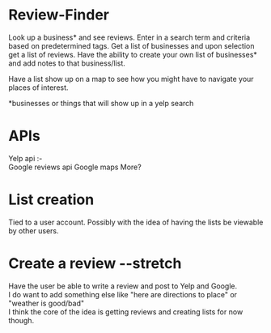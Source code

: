 # Review-Finder
Look up a business* and see reviews.
Enter in a search term and criteria based on predetermined tags. Get a list of businesses and upon selection get a list of reviews.
Have the ability to create your own list of businesses* and add notes to that business/list.  

Have a list show up on a map to see how you might have to navigate your places of interest.  

*businesses or things that will show up in a yelp search  


# APIs
Yelp api
:-  
Google reviews api
Google maps
More?

# List creation
Tied to a user account. Possibly with the idea of having the lists be viewable by other users.  

# Create a review --stretch
Have the user be able to write a review and post to Yelp and Google.  
I do want to add something else like "here are directions to place" or "weather is good/bad"  
I think the core of the idea is getting reviews and creating lists for now though. 
